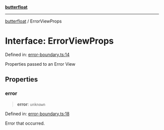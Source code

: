 [**butterfloat**](../README.md)

***

[butterfloat](../globals.md) / ErrorViewProps

# Interface: ErrorViewProps

Defined in: [error-boundary.ts:14](https://github.com/WorldMaker/butterfloat/blob/f0f5f6205e72911354af687f4fb1c543d3ebd586/error-boundary.ts#L14)

Properties passed to an Error View

## Properties

### error

> **error**: `unknown`

Defined in: [error-boundary.ts:18](https://github.com/WorldMaker/butterfloat/blob/f0f5f6205e72911354af687f4fb1c543d3ebd586/error-boundary.ts#L18)

Error that occurred.
